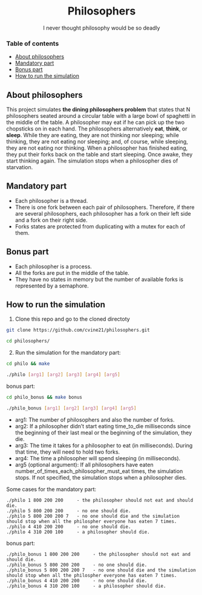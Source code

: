 <div id="header" align="center">
  <h1>
    Philosophers
  </h1>
  <p>I never thought philosophy would be so deadly</p>
</div>

### Table of contents
- [About philosophers](#about-philosophers)
- [Mandatory part](#mandatory-part)
- [Bonus part](#bonus-part)
- [How to run the simulation](#how-to-run-the-simulation)

## About philosophers
This project simulates **the dining philosophers problem** that states that N philosophers seated around a circular table with a large bowl of spaghetti in the middle of the table. A philosopher may eat if he can pick up the two chopsticks on in each hand. The philosophers alternatively **eat**, **think**, or **sleep**. While they are eating, they are not thinking nor sleeping; while thinking, they are not eating nor sleeping; and, of course, while sleeping, they are not eating nor thinking. When a philosopher has finished eating, they put their forks back on the table and start sleeping. Once awake, they start thinking again. The simulation stops when a philosopher dies of starvation.

## Mandatory part
- Each philosopher is a thread.
- There is one fork between each pair of philosophers. Therefore, if there are several philosophers, each philosopher has a fork on their left side and a fork on their right side.
- Forks states are protected from duplicating with a mutex for each of them.

## Bonus part
- Each philosopher is a process.
- All the forks are put in the middle of the table.
- They have no states in memory but the number of available forks is represented by a semaphore.

## How to run the simulation
1. Clone this repo and go to the cloned directoty
``` sh
git clone https://github.com/cvine21/philosophers.git

cd philosophers/
```
2. Run the simulation for the mandatory part:
``` sh
cd philo && make

./philo [arg1] [arg2] [arg3] [arg4] [arg5]
```
bonus part:
``` sh
cd philo_bonus && make bonus

./philo_bonus [arg1] [arg2] [arg3] [arg4] [arg5]
```
- arg1: The number of philosophers and also the number of forks.
- arg2: If a philosopher didn’t start eating time_to_die milliseconds since the beginning of their last meal or the beginning of the simulation, they die.
- arg3: The time it takes for a philosopher to eat (in milliseconds). During that time, they will need to hold two forks.
- arg4: The time a philosopher will spend sleeping (in milliseconds).
- arg5 (optional argument): If all philosophers have eaten number_of_times_each_philosopher_must_eat times, the simulation stops. If not specified, the simulation stops when a philosopher dies.

Some cases for the mandatory part:
```
./philo 1 800 200 200     - the philosopher should not eat and should die.
./philo 5 800 200 200     - no one should die.
./philo 5 800 200 200 7   - no one should die and the simulation should stop when all the philospher everyone has eaten 7 times.
./philo 4 410 200 200     - no one should die.
./philo 4 310 200 100     - a philosopher should die.
```
bonus part:
```
./philo_bonus 1 800 200 200     - the philosopher should not eat and should die.
./philo_bonus 5 800 200 200     - no one should die.
./philo_bonus 5 800 200 200 7   - no one should die and the simulation should stop when all the philospher everyone has eaten 7 times.
./philo_bonus 4 410 200 200     - no one should die.
./philo_bonus 4 310 200 100     - a philosopher should die.
```
